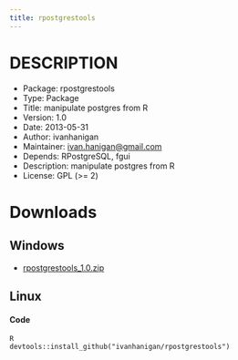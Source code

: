 ```yaml
---
title: rpostgrestools
---
```


# DESCRIPTION

* Package: rpostgrestools
* Type: Package
* Title: manipulate postgres from R
* Version: 1.0
* Date: 2013-05-31
* Author: ivanhanigan
* Maintainer: ivan.hanigan@gmail.com
* Depends: RPostgreSQL, fgui
* Description: manipulate postgres from R
* License: GPL (>= 2)


# Downloads

## Windows

* [rpostgrestools_1.0.zip](/rpostgrestools/downloads/rpostgrestools_1.0.zip)


## Linux

#### Code
    R
    devtools::install_github("ivanhanigan/rpostgrestools")


